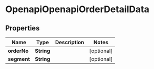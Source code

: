 # OpenapiOpenapiOrderDetailData

## Properties
Name | Type | Description | Notes
------------ | ------------- | ------------- | -------------
**orderNo** | **String** |  |  [optional]
**segment** | **String** |  |  [optional]
